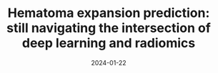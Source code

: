 ---
title: "Hematoma expansion prediction: still navigating the intersection of deep learning and radiomics"
collection: publications
permalink: /publication/2024-01-22-Hematoma
date: 2024-01-22
venue: 'European Radiology'
paperurl: 'https://doi.org/10.1007/s00330-024-10586-x'
citation: '<b>Le N.Q.K.</b> (2024). Hematoma expansion prediction: still navigating the intersection of deep learning and radiomics. <i>European Radiology</i>.'
---